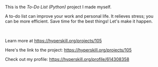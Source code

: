 This is the *To-Do List (Python)* project I made myself.


<p>A to-do list can improve your work and personal life. It relieves stress; you can be more efficient. Save time for the best things! Let's make it happen.</p><br/><br/>Learn more at <a href="https://hyperskill.org/projects/105?utm_source=ide&utm_medium=ide&utm_campaign=ide&utm_content=project-card">https://hyperskill.org/projects/105</a>

Here's the link to the project: https://hyperskill.org/projects/105

Check out my profile: https://hyperskill.org/profile/614308358